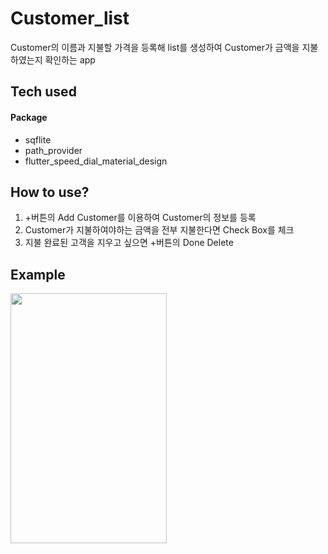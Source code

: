 # Customer_list

Customer의 이름과 지불할 가격을 등록해 list를 생성하여 Customer가 금액을 지불하였는지 확인하는 app

## Tech used

#### Package

* sqflite
* path_provider
* flutter_speed_dial_material_design

## How to use?

1. +버튼의 Add Customer를 이용하여 Customer의 정보를 등록
2. Customer가 지불하여야하는 금액을 전부 지불한다면 Check Box를 체크
3. 지불 완료된 고객을 지우고 싶으면 +버튼의 Done Delete

## Example

<img src="https://user-images.githubusercontent.com/65265805/85828466-73f28200-b7c3-11ea-8a8e-04072785e6ea.gif" height="400" width="250">

